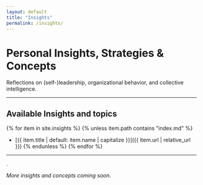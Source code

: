 ```yaml
---
layout: default
title: "Insights"
permalink: /insights/
---
```


# Personal Insights, Strategies & Concepts

Reflections on (self-)leadership, organizational behavior, and collective intelligence.

---

## Available Insights and topics

{% for item in site.insights %}
  {% unless item.path contains "index.md" %}
- [{{ item.title | default: item.name | capitalize }}]({{ item.url | relative_url }})
  {% endunless %}
{% endfor %}

---
.

*More insights and concepts coming soon.*

